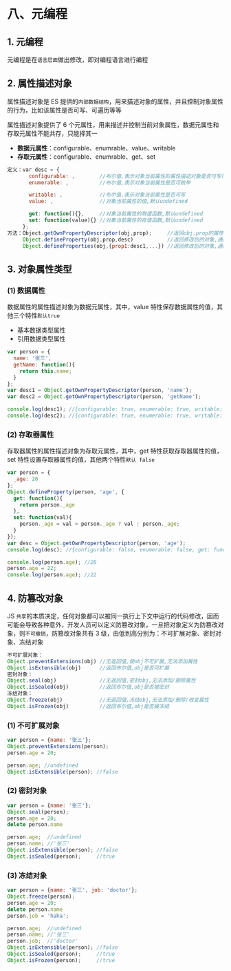 # 八、元编程

## 1. 元编程

元编程是在`语言层面`做出修改，即对编程语言进行编程

## 2. 属性描述对象

属性描述对象是 ES 提供的`内部数据结构`，用来描述对象的属性，并且控制对象属性的行为，比如该属性是否可写、可遍历等等

属性描述对象提供了 6 个元属性，用来描述并控制当前对象属性，数据元属性和存取元属性不能共存，只能择其一

* **数据元属性**：configurable、enumrable、value、writable
* **存取元属性**：configurable、enumrable、get、set

```js
定义：var desc = {
       configurable: ,        //布尔值,表示对象当前属性的属性描述对象是否可写(设置为false后不可更改)
       enumerable: ,          //布尔值,表示对象当前属性是否可枚举

       writable: ,            //布尔值,表示对象当前属性是否可写
       value: ,               //对象当前属性的值,默认undefined

       get: function(){},     //对象当前属性的取值函数,默认undefined
       set: function(value){} //对象当前属性的存值函数,默认undefined
     };
方法：Object.getOwnPropertyDescriptor(obj,prop);     //返回obj.prop的属性描述对象
     Object.defineProperty(obj,prop,desc)           //返回修改后的对象,通过属性描述对象修改obj.property
     Object.defineProperties(obj,{prop1:desc1,...}) //返回修改后的对象,通过属性描述对象修改obj.property1,...
```

## 3. 对象属性类型

### (1) 数据属性

数据属性的属性描述对象为数据元属性，其中，value 特性保存数据属性的值，其他三个特性`默认true`

* 基本数据类型属性
* 引用数据类型属性

```js
var person = {
  name: '张三',
  getName: function(){
    return this.name;
  }
};
var desc1 = Object.getOwnPropertyDescriptor(person, 'name');
var desc2 = Object.getOwnPropertyDescriptor(person, 'getName');

console.log(desc1); //{configurable: true, enumerable: true, writable: true, value: '张三'}
console.log(desc2); //{configurable: true, enumerable: true, writable: true, value: function}
```

### (2) 存取器属性

存取器属性的属性描述对象为存取元属性，其中，get 特性获取存取器属性的值，set 特性设置存取器属性的值，其他两个特性`默认 false`

```js
var person = {
  _age: 20
};
Object.defineProperty(person, 'age', {
  get: function(){
    return person._age
  },
  set: function(val){
    person._age = val > person._age ? val : person._age;
  }
});
var desc = Object.getOwnPropertyDescriptor(person, 'age');
console.log(desc); //{configurable: false, enumerable: false, get: function, set: undefined}

console.log(person.age); //20
person.age = 22;
console.log(person.age); //22
```

## 4. 防篡改对象

JS `共享`的本质决定，任何对象都可以被同一执行上下文中运行的代码修改，因而可能会导致各种意外，开发人员可以定义防篡改对象，一旦把对象定义为防篡改对象，则`不可撤销`，防篡改对象共有 3 级，由低到高分别为：不可扩展对象、密封对象、冻结对象

```js
不可扩展对象：
Object.preventExtensions(obj) //无返回值,使obj不可扩展,无法添加属性
Object.isExtensible(obj)      //返回布尔值,obj是否可扩展
密封对象：
Object.seal(obj)              //无返回值,密封obj,无法添加/删除属性
Object.isSealed(obj)          //返回布尔值,obj是否被密封
冻结对象：
Object.freeze(obj)            //无返回值,冻结obj,无法添加/删除/改变属性
Object.isFrozen(obj)          //返回布尔值,obj是否被冻结
```

### (1) 不可扩展对象

```js
var person = {name: '张三'};
Object.preventExtensions(person);
person.age = 20; 

person.age; //undefined
Object.isExtensible(person); //false
```

### (2) 密封对象

```js
var person = {name: '张三'};
Object.seal(person);
person.age = 20;
delete person.name

person.age;  //undefined
person.name; //'张三'
Object.isExtensible(person); //false
Object.isSealed(person);     //true
```

### (3) 冻结对象

```js
var person = {name: '张三', job: 'doctor'};
Object.freeze(person);
person.age = 20;
delete person.name
person.job = 'haha';

person.age;  //undefined
person.name; //'张三'
person.job;  //'doctor'
Object.isExtensible(person); //false
Object.isSealed(person);     //true
Object.isFrozen(person);     //true
```
